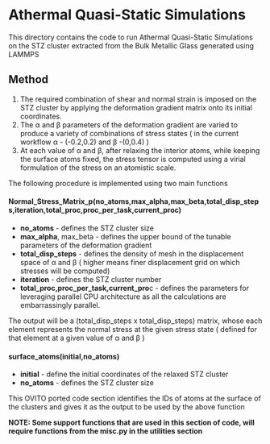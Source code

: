 # Athermal Quasi-Static Simulations
This directory contains the code to run Athermal Quasi-Static Simulations on the STZ cluster extracted from the Bulk Metallic Glass generated using LAMMPS

## Method
1. The required combination of shear and normal strain is imposed on the STZ cluster by applying the deformation gradient matrix onto its initial coordinates.
2. The α and β parameters of the deformation gradient are varied to produce a variety of combinations of stress states ( in the current workflow α - (-0.2,0.2) and β 
-(0,0.4) )
3. At each value of α and β, after relaxing the interior atoms, while keeping the surface atoms fixed, the stress tensor is computed using a virial formulation of the stress on an atomistic scale.

The following procedure is implemented using two main functions 
#### Normal_Stress_Matrix_p(no_atoms,max_alpha,max_beta,total_disp_steps,iteration,total_proc,proc_per_task,current_proc)
* **no_atoms** - defines the STZ cluster size
* **max_alpha**, max_beta - defines the upper bound of the tunable parameters of the deformation gradient
* **total_disp_steps** - defines the density of mesh in the displacement space of α and β ( higher means finer displacement grid on which stresses will be computed)
* **iteration** - defines the STZ cluster number
* **total_proc,proc_per_task,current_pro**c - defines the parameters for leveraging parallel CPU architecture as all the calculations are embarrassingly parallel. 

The output will be a (total_disp_steps x total_disp_steps) matrix, whose each element represents the normal stress at the given stress state ( defined for that element at a given value of α and β )

#### surface_atoms(initial,no_atoms)
* **initial** - define the initial coordinates of the relaxed STZ cluster
* **no_atoms** - defines the STZ cluster size

This OVITO ported code section identifies the IDs of atoms at the surface of the clusters and gives it as the output to be used by the above function

**NOTE: Some support functions that are used in this section of code, will require functions from the misc.py in the utilities section**

